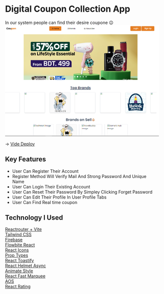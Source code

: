# Digital Coupon Collection App

In our system people can find their desire coupone 😉
![Coupon Collection App](./coupon.PNG)

-> [Vide Deploy](https://digital-coupon-collection-app.web.app/)

## Key Features
* User Can Register Their Account
* Register Method Will Verify Mail And Strong Password And Unique Name
* User Can Login Their Existing Account
* User Can Reset Their Password By Simpley Clicking Forget Password
* User Can Edit Their Profile In User Profile Tabs
* User Can Find Real time coupon

## Technology I Used
[Reactrouter + Vite](https://reactrouter.com/en/main/start/tutorial#tutorial)<br />
[Tailwind CSS](https://tailwindcss.com/docs/guides/vite)<br />
[Firebase](https://firebase.google.com/docs/auth/web/start)<br />
[Flowbite React](https://flowbite-react.com/docs/getting-started/introduction)<br />
[React Icons](https://react-icons.github.io/react-icons/)<br />
[Prop Types](https://www.npmjs.com/package/prop-types)<br />
[React Toastify](https://www.npmjs.com/package/react-toastify)<br />
[React Helmet Async](https://www.npmjs.com/package/react-helmet-async)<br />
[Animate Style](https://animate.style/)<br />
[React Fast Marquee](https://www.npmjs.com/package/react-fast-marquee)<br />
[AOS](https://www.npmjs.com/package/aos)<br />
[React Rating](https://github.com/smastrom/react-rating)
